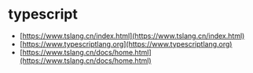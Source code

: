 # typescript

- [https://www.tslang.cn/index.html](https://www.tslang.cn/index.html)
- [https://www.typescriptlang.org](https://www.typescriptlang.org)
- [https://www.tslang.cn/docs/home.html](https://www.tslang.cn/docs/home.html)
